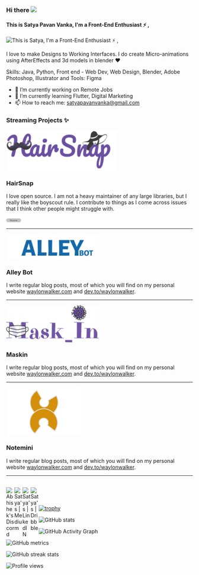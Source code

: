 ### Hi there  <img src="https://media.giphy.com/media/hvRJCLFzcasrR4ia7z/giphy.gif" width="25px">
####  This is Satya Pavan Vanka, I'm a Front-End Enthusiast ⚡ ,
![ This is Satya, I'm a Front-End Enthusiast ⚡ ,](https://i.pinimg.com/originals/e4/26/70/e426702edf874b181aced1e2fa5c6cde.gif)

I love to make Designs to Working Interfaces. I do create Micro-animations using AfterEffects and 3d models in blender ♥

Skills: Java, Python, Front end - Web Dev, Web Design, Blender, Adobe Photoshop, Illustrator and Tools: Figma

- 🔭 I’m currently working on Remote Jobs 
- 🌱 I’m currently learning Flutter, Digital Marketing 
- 📫 How to reach me: satyapavanvanka@gmail.com 

 ### Streaming Projects ✨
 <p>
  <a href="https://hairsnap.pages.dev"><img width="300" align='center' src="https://raw.githubusercontent.com/its-me-satya/its-me-satya/main/hs.png"></img></a>
  
</p>
 
### HairSnap 

I love open source.  I am not a heavy maintainer of any large libraries, but I really like the boyscout rule.  I contribute to things as I come across issues that I think other people might struggle with.

[<img src="https://raw.githubusercontent.com/its-me-satya/its-me-satya/main/discover.png" width="40"/>](https://github.com/user/repository/subscription)

 --- 



<p>
  <a href="https://alleybott.herokuapp.com"><img width="250" align='center' src="https://raw.githubusercontent.com/its-me-satya/its-me-satya/main/ally.png"></a>
</p>

### Alley Bot

I write regular blog posts, most of which you will find on my personal website [waylonwalker.com](https://waylonwalker.com) and [dev.to/waylonwalker](https://dev.to/waylonwalker).


 --- 
 <p>
  <a href="https://maskin.pages.dev"><img width="250" align='center' src="https://raw.githubusercontent.com/its-me-satya/its-me-satya/main/maskinnew.png"></a>
</p>

### Maskin

I write regular blog posts, most of which you will find on my personal website [waylonwalker.com](https://waylonwalker.com) and [dev.to/waylonwalker](https://dev.to/waylonwalker).


 --- 
 <p>
  <a href="https://notemini.netlify.app"><img width="200" align='center' src="https://raw.githubusercontent.com/its-me-satya/its-me-satya/main/note.png"></a>
</p>

### Notemini

I write regular blog posts, most of which you will find on my personal website [waylonwalker.com](https://waylonwalker.com) and [dev.to/waylonwalker](https://dev.to/waylonwalker).


 --- 
<br>
<a href="https://instagram.com/alphaagram">
  <img align="left" alt="Abhishek's Discord" width="22px" src="https://upload.wikimedia.org/wikipedia/commons/thumb/e/e7/Instagram_logo_2016.svg/1200px-Instagram_logo_2016.svg.png" />
</a>
<a href="https://medium.com/satyapavanvanka">
  <img align="left" alt="Satya's | Medium" width="22px" src="https://cdns.iconmonstr.com/wp-content/assets/preview/2018/240/iconmonstr-medium-1.png" />
</a>
<a href="https://www.linkedin.com/in/satya-pavan-vanka-a86657170/">
  <img align="left" alt="Satya's | LinkedIN" width="22px" src="https://raw.githubusercontent.com/peterthehan/peterthehan/master/assets/linkedin.svg" />
</a>
<a href="https://dribbble.com/satyapavanvanka">
  <img align="left" alt="Satya's | Dribbble" width="22px" src="https://seeklogo.com/images/D/dribbble-logo-143FF96D65-seeklogo.com.png" />
</a>


<br/>
                                                                          <br>

[![trophy](https://github-profile-trophy.vercel.app/?username=its-me-satya)](https://github.com/ryo-ma/github-profile-trophy)

![GitHub stats](https://github-readme-stats.vercel.app/api?username=its-me-satya&show_icons=true&count_private=true)  

![GitHub Activity Graph](https://activity-graph.herokuapp.com/graph?username=its-me-satya)  

![GitHub metrics](https://metrics.lecoq.io/its-me-satya)  

![GitHub streak stats](https://github-readme-streak-stats.herokuapp.com/?user=its-me-satya)  

![Profile views](https://gpvc.arturio.dev/its-me-satya)  

